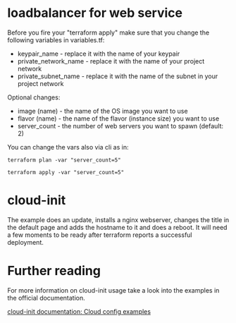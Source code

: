 # loadbalancer for web service

Before you fire your "terraform apply" make sure that you change the following variables in variables.tf:

* keypair_name - replace it with the name of your keypair
* private_network_name - replace it with the name of your project network
* private_subnet_name - replace it with the name of the subnet in your project network

Optional changes:

* image (name) - the name of the OS image you want to use
* flavor (name) - the name of the flavor (instance size) you want to use
* server_count - the number of web servers you want to spawn (default: 2)

You can change the vars also via cli as in:

```
terraform plan -var "server_count=5"

terraform apply -var "server_count=5"
```

# cloud-init

The example does an update, installs a nginx webserver, changes the title in the default page and adds the hostname to it and does a reboot. It will need a few moments to be ready after terraform reports a successful deployment.

# Further reading

For more information on cloud-init usage take a look into the examples in the official documentation.

[cloud-init documentation: Cloud config examples](https://cloudinit.readthedocs.io/en/latest/reference/examples.html)

